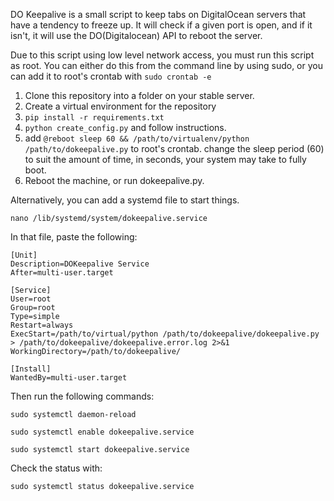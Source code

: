 DO Keepalive is a small script to keep tabs on DigitalOcean servers that have a tendency to freeze up.  It will check if a given port is open, and if it isn't, it will use the DO(Digitalocean) API to reboot the server.

Due to this script using low level network access, you must run this script as root.  You can either do this from the command line by using sudo, or you can add it to root's crontab with `sudo crontab -e`

1. Clone this repository into a folder on your stable server.
2. Create a virtual environment for the repository
3. `pip install -r requirements.txt`
4. `python create_config.py` and follow instructions.
5. add `@reboot sleep 60 && /path/to/virtualenv/python /path/to/dokeepalive.py` to root's crontab.  change the sleep period (60) to suit the amount of time, in seconds, your system may take to fully boot.
6. Reboot the machine, or run dokeepalive.py.

Alternatively, you can add a systemd file to start things.

`nano /lib/systemd/system/dokeepalive.service`

In that file, paste the following:
```
[Unit]
Description=DOKeepalive Service
After=multi-user.target

[Service]
User=root
Group=root
Type=simple
Restart=always
ExecStart=/path/to/virtual/python /path/to/dokeepalive/dokeepalive.py > /path/to/dokeepalive/dokeepalive.error.log 2>&1
WorkingDirectory=/path/to/dokeepalive/

[Install]
WantedBy=multi-user.target
```

Then run the following commands:

`sudo systemctl daemon-reload`

`sudo systemctl enable dokeepalive.service`

`sudo systemctl start dokeepalive.service`

Check the status with:

`sudo systemctl status dokeepalive.service`